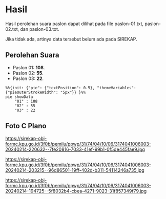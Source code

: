 # Hasil

Hasil perolehan suara paslon dapat dilihat pada file paslon-01.txt, paslon-02.txt, dan paslon-03.txt.

Jika tidak ada, artinya data tersebut belum ada pada SIREKAP.

## Perolehan Suara

 * Paslon 01: **108**.
 * Paslon 02: **55**.
 * Paslon 03: **22**.

```mermaid
%%{init: {"pie": {"textPosition": 0.5}, "themeVariables": {"pieOuterStrokeWidth": "5px"}} }%%
pie showData
    "01" : 108
    "02" : 55
    "03" : 22
```
## Foto C Plano

https://sirekap-obj-formc.kpu.go.id/3f0b/pemilu/ppwp/31/74/04/10/06/3174041006003-20240214-220632--7fe20816-7033-41ef-99b1-0f5de445fae9.jpg

https://sirekap-obj-formc.kpu.go.id/3f0b/pemilu/ppwp/31/74/04/10/06/3174041006003-20240214-203215--96d86501-19ff-402d-b311-54114246a735.jpg

https://sirekap-obj-formc.kpu.go.id/3f0b/pemilu/ppwp/31/74/04/10/06/3174041006003-20240214-194725--5f8032b4-cbea-4271-9023-31f857349f79.jpg

